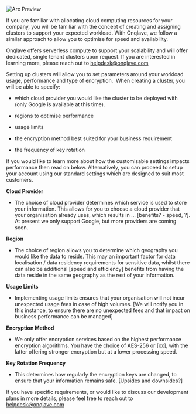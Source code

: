 ![Arx Preview](https://t36712295.p.clickup-attachments.com/t36712295/fe849854-a232-4f1d-a842-18d5ff70a87f/image.png)

If you are familiar with allocating cloud computing resources for your company, you will be familiar with the concept of creating and assigning clusters to support your expected workload. With Onqlave, we follow a similar approach to allow you to optimise for speed and availability. 

Onqlave offers serverless compute to support your scalability and will offer dedicated, single tenant clusters upon request. If you are interested in learning more, please reach out to helpdesk@onqlave.com

Setting up clusters will allow you to set parameters around your workload usage, performance and type of encryption. 
When creating a cluster, you will be able to specify:

- which cloud provider you would like the cluster to be deployed with (only Google is available at this time).

- regions to optimise performance

- usage limits

- the encryption method best suited for your business requirement

- the frequency of key rotation

If you would like to learn more about how the customisable settings impacts performance then read on below. Alternatively, you can proceed to setup your account using our standard settings which are designed to suit most customers.

**Cloud Provider**
- The choice of cloud provider determines which service is used to store your information. This allows for you to choose a cloud provider that your organisation already uses, which results in ... [benefits? - speed, ?]. At present we only support Google, but more providers are coming soon.

**Region**
- The choice of region allows you to determine which geography you would like the data to reside. This may an important factor for data localisation / data residency requirements for sensitive data, whilst there can also be additional [speed and efficiency] benefits from having the data reside in the same geography as the rest of your information.

**Usage Limits**
- Implementing usage limits ensures that your organisation will not incur unexpected usage fees in case of high volumes. [We will notify you in this instance, to ensure there are no unexpected fees and that impact on business performance can be managed]

**Encryption Method**
- We only offer encryption services based on the highest performance encryption algorithms. You have the choice of AES-256 or [xx], with the latter offering stronger encryption but at a lower processing speed.

**Key Rotation Frequency**
- This determines how regularly the encryption keys are changed, to ensure that your information remains safe. [Upsides and downsides?]

If you have specific requirements, or would like to discuss our development plans in more details, please feel free to reach out to helpdesk@onqlave.com
